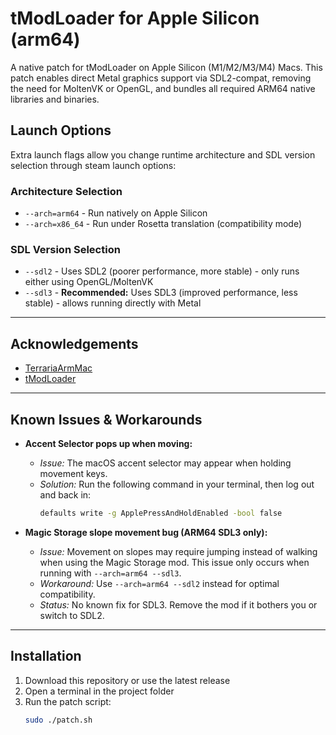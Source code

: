 # tModLoader for Apple Silicon (arm64)

A native patch for tModLoader on Apple Silicon (M1/M2/M3/M4) Macs. This patch enables direct Metal graphics support via SDL2-compat, removing the need for MoltenVK or OpenGL, and bundles all required ARM64 native libraries and binaries.

## Launch Options

Extra launch flags allow you change runtime architecture and SDL version selection through steam launch options:

### Architecture Selection
- `--arch=arm64` - Run natively on Apple Silicon
- `--arch=x86_64` - Run under Rosetta translation (compatibility mode)

### SDL Version Selection
- `--sdl2` - Uses SDL2 (poorer performance, more stable) - only runs either using OpenGL/MoltenVK
- `--sdl3` - **Recommended:** Uses SDL3 (improved performance, less stable) - allows running directly with Metal

---

## Acknowledgements

- [TerrariaArmMac](https://github.com/Candygoblen123/TerrariaArmMac)
- [tModLoader](https://github.com/tModLoader/tModLoader)

---

## Known Issues & Workarounds

- **Accent Selector pops up when moving:**
  - *Issue:* The macOS accent selector may appear when holding movement keys.
  - *Solution:* Run the following command in your terminal, then log out and back in:
    ```sh
    defaults write -g ApplePressAndHoldEnabled -bool false
    ```

- **Magic Storage slope movement bug (ARM64 SDL3 only):**
  - *Issue:* Movement on slopes may require jumping instead of walking when using the Magic Storage mod. This issue only occurs when running with `--arch=arm64 --sdl3`.
  - *Workaround:* Use `--arch=arm64 --sdl2` instead for optimal compatibility.
  - *Status:* No known fix for SDL3. Remove the mod if it bothers you or switch to SDL2.

---

## Installation

1. Download this repository or use the latest release
2. Open a terminal in the project folder
3. Run the patch script:
   ```sh
   sudo ./patch.sh